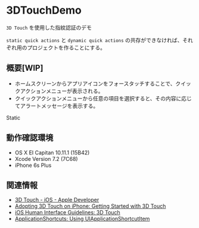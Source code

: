 # 3DTouchDemo

`3D Touch` を使用した指紋認証のデモ

`static quick actions` と `dynamic quick actions` の共存ができなければ、それぞれ用のプロジェクトを作ることにする。

## 概要[WIP]

- ホームスクリーンからアプリアイコンをフォースタッチすることで、クイックアクションメニューが表示される。
- クイックアクションメニューから任意の項目を選択すると、その内容に応じてアラートメッセージを表示する。

Static


## 動作確認環境
- OS X EI Capitan 10.11.1 (15B42)
- Xcode Version 7.2 (7C68)
- iPhone 6s Plus

## 関連情報

- [3D Touch - iOS - Apple Developer](https://developer.apple.com/ios/3d-touch/)
- [Adopting 3D Touch on iPhone: Getting Started with 3D Touch](https://developer.apple.com/library/ios/documentation/UserExperience/Conceptual/Adopting3DTouchOniPhone/)
- [iOS Human Interface Guidelines: 3D Touch](https://developer.apple.com/library/ios/documentation/UserExperience/Conceptual/MobileHIG/3DTouch.html#//apple_ref/doc/uid/TP40006556-CH71)
- [ApplicationShortcuts: Using UIApplicationShortcutItem](https://developer.apple.com/library/ios/samplecode/ApplicationShortcuts/Introduction/Intro.html#//apple_ref/doc/uid/TP40016545)
